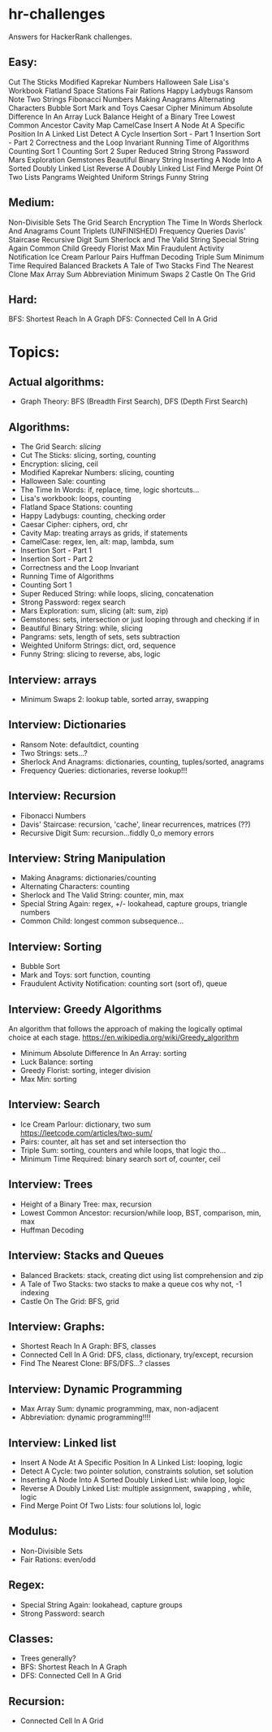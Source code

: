 # hr-challenges
Answers for HackerRank challenges.

## Easy:
Cut The Sticks
Modified Kaprekar Numbers
Halloween Sale
Lisa's Workbook
Flatland Space Stations
Fair Rations
Happy Ladybugs
Ransom Note
Two Strings
Fibonacci Numbers
Making Anagrams
Alternating Characters
Bubble Sort
Mark and Toys
Caesar Cipher
Minimum Absolute Difference In An Array
Luck Balance
Height of a Binary Tree
Lowest Common Ancestor
Cavity Map
CamelCase
Insert A Node At A Specific Position In A Linked List
Detect A Cycle
Insertion Sort - Part 1
Insertion Sort - Part 2
Correctness and the Loop Invariant
Running Time of Algorithms
Counting Sort 1
Counting Sort 2
Super Reduced String
Strong Password
Mars Exploration
Gemstones
Beautiful Binary String
Inserting A Node Into A Sorted Doubly Linked List
Reverse A Doubly Linked List
Find Merge Point Of Two Lists
Pangrams
Weighted Uniform Strings
Funny String

## Medium:
Non-Divisible Sets
The Grid Search
Encryption
The Time In Words
Sherlock And Anagrams
Count Triplets (UNFINISHED)
Frequency Queries
Davis' Staircase
Recursive Digit Sum
Sherlock and The Valid String
Special String Again
Common Child
Greedy Florist
Max Min
Fraudulent Activity Notification
Ice Cream Parlour
Pairs
Huffman Decoding
Triple Sum
Minimum Time Required
Balanced Brackets
A Tale of Two Stacks
Find The Nearest Clone
Max Array Sum
Abbreviation
Minimum Swaps 2
Castle On The Grid

## Hard:
BFS: Shortest Reach In A Graph
DFS: Connected Cell In A Grid

# Topics:
## Actual algorithms:
- Graph Theory: BFS (Breadth First Search), DFS (Depth First Search)

## Algorithms:
- The Grid Search: *slicing*
- Cut The Sticks: slicing, sorting, counting
- Encryption: slicing, ceil
- Modified Kaprekar Numbers: slicing, counting
- Halloween Sale: counting
- The Time In Words: if, replace, time, logic shortcuts...
- Lisa's workbook: loops, counting
- Flatland Space Stations: counting
- Happy Ladybugs: counting, checking order
- Caesar Cipher: ciphers, ord, chr
- Cavity Map: treating arrays as grids, if statements
- CamelCase: regex, len, alt: map, lambda, sum
- Insertion Sort - Part 1
- Insertion Sort - Part 2
- Correctness and the Loop Invariant
- Running Time of Algorithms
- Counting Sort 1
- Super Reduced String: while loops, slicing, concatenation
- Strong Password: regex search
- Mars Exploration: sum, slicing (alt: sum, zip)
- Gemstones: sets, intersection or just looping through and checking if in
- Beautiful Binary String: while, slicing
- Pangrams: sets, length of sets, sets subtraction
- Weighted Uniform Strings: dict, ord, sequence
- Funny String: slicing to reverse, abs, logic

## Interview: arrays
- Minimum Swaps 2: lookup table, sorted array, swapping

## Interview: Dictionaries
- Ransom Note: defaultdict, counting
- Two Strings: sets...?
- Sherlock And Anagrams: dictionaries, counting, tuples/sorted, anagrams
- Frequency Queries: dictionaries, reverse lookup!!!

## Interview: Recursion
- Fibonacci Numbers
- Davis' Staircase: recursion, 'cache', linear recurrences, matrices (??)
- Recursive Digit Sum: recursion...fiddly 0_o memory errors

## Interview: String Manipulation
- Making Anagrams: dictionaries/counting
- Alternating Characters: counting
- Sherlock and The Valid String: counter, min, max
- Special String Again: regex, +/- lookahead, capture groups, triangle numbers
- Common Child: longest common subsequence...

## Interview: Sorting
- Bubble Sort
- Mark and Toys: sort function, counting
- Fraudulent Activity Notification: counting sort (sort of), queue


## Interview: Greedy Algorithms
An algorithm that follows the approach of making the logically optimal choice
at each stage. https://en.wikipedia.org/wiki/Greedy_algorithm
- Minimum Absolute Difference In An Array: sorting
- Luck Balance: sorting
- Greedy Florist: sorting, integer division
- Max Min: sorting

## Interview: Search
- Ice Cream Parlour: dictionary, two sum https://leetcode.com/articles/two-sum/
- Pairs: counter, alt has set and set intersection tho
- Triple Sum: sorting, counters and while loops, that logic tho...
- Minimum Time Required: binary search sort of, counter, ceil

## Interview: Trees
- Height of a Binary Tree: max, recursion
- Lowest Common Ancestor: recursion/while loop, BST, comparison, min, max
- Huffman Decoding

## Interview: Stacks and Queues
- Balanced Brackets: stack, creating dict using list comprehension and zip
- A Tale of Two Stacks: two stacks to make a queue cos why not, -1 indexing
- Castle On The Grid: BFS, grid

## Interview: Graphs:
- Shortest Reach In A Graph: BFS, classes
- Connected Cell In A Grid: DFS, class, dictionary, try/except, recursion
- Find The Nearest Clone: BFS/DFS...? classes

## Interview: Dynamic Programming
- Max Array Sum: dynamic programming, max, non-adjacent
- Abbreviation: dynamic programming!!!!

## Interview: Linked list
- Insert A Node At A Specific Position In A Linked List: looping, logic
- Detect A Cycle: two pointer solution, constraints solution, set solution
- Inserting A Node Into A Sorted Doubly Linked List: while loop, logic
- Reverse A Doubly Linked List: multiple assignment, swapping , while, logic
- Find Merge Point Of Two Lists: four solutions lol, logic

## Modulus:
- Non-Divisible Sets
- Fair Rations: even/odd

## Regex:
- Special String Again: lookahead, capture groups
- Strong Password: search

## Classes:
- Trees generally?
- BFS: Shortest Reach In A Graph
- DFS: Connected Cell In A Grid

## Recursion:
- Connected Cell In A Grid
